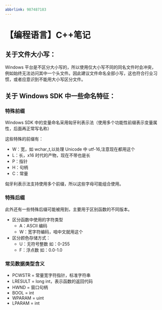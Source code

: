 ```yaml
---
abbrlink: 987487183
---
```

# 【编程语言】C++笔记

## 关于文件大小写：

Windows 平台是不区分大小写的，所以使用仅大小写不同的同名文件时会冲突，例如始终无法访问其中一个头文件。因此建议文件命名全部小写，这也符合行业习惯，或者应意识到不能用大小写区分文件。

## 关于 Windows SDK 中一些命名特征：

### 特殊前缀

Windows SDK 中的变量命名采用匈牙利表示法（使用多个功能性前缀表示变量属性，后面再正常写名称）

这些特殊的前缀有：

- W：宽，如 wchar_t,以处理 Unicode 中 utf-16,注意现在都用这个
- L：长，x16 时代的产物，现在不带也是长
- P：指针
- H：句柄
- C：常量

匈牙利表示法支持使用多个前缀，所以这些字母可能组合使用。

### 特殊后缀

此外还有一些特殊后缀可能被用到，主要用于区别函数的不同版本。

- 区分函数中使用的字符类型
  - A：ASCII 编码
  - W：宽字符编码，咱中文就用这个
- 区分颜色存储方式：
  - U：无符号整数 如：0-255
  - F：浮点数 如：0.0-1.0

### 常见数据类型含义

- PCWSTR = 常量宽字符指针，标准字符串
- LRESULT = long int，表示函数的返回代码
- HWND = 窗口句柄
- BOOL = int
- WPARAM = uint
- LPARAM = int
